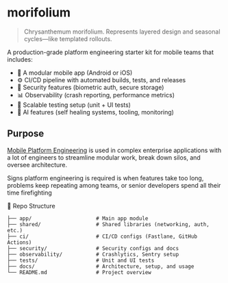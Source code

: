# morifolium

> Chrysanthemum morifolium.
> Represents layered design and seasonal cycles—like templated rollouts.

A production-grade platform engineering starter kit for mobile teams that includes:

- 📱 A modular mobile app (Android or iOS)
- ⚙️ CI/CD pipeline with automated builds, tests, and releases
- 🔐 Security features (biometric auth, secure storage)
- 📊 Observability (crash reporting, performance metrics)
- 🧪 Scalable testing setup (unit + UI tests)
- 🤖 AI features (self healing systems, tooling, monitoring)

## Purpose

[Mobile Platform Engineering](https://www.mobilesystemdesign.com/blog/what-is-a-mobile-platform-engineer/) is used in complex enterprise applications with a lot of engineers to streamline modular work, break down silos, and oversee architecture.

Signs platform engineering is required is when features take too long, problems keep repeating among teams, or senior developers spend all their time firefighting

🧱 Repo Structure
```
├── app/                     # Main app module
├── shared/                  # Shared libraries (networking, auth, etc.)
├── ci/                      # CI/CD configs (Fastlane, GitHub Actions)
├── security/                # Security configs and docs
├── observability/           # Crashlytics, Sentry setup
├── tests/                   # Unit and UI tests
├── docs/                    # Architecture, setup, and usage
└── README.md                # Project overview
```
